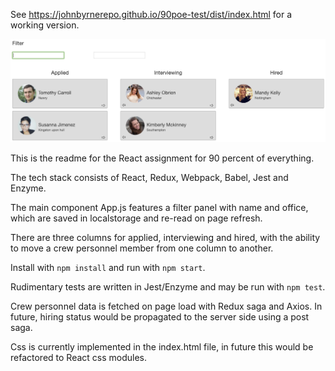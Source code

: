 See https://johnbyrnerepo.github.io/90poe-test/dist/index.html for a working version.

<p align="left">
  <img src="images/Screenshot.png" width="600" title="Menu">
</p>

This is the readme for the React assignment for 90 percent of everything.

The tech stack consists of React, Redux, Webpack, Babel, Jest and Enzyme.

The main component App.js features a filter panel with name and office, which are saved in localstorage and re-read on page refresh.

There are three columns for applied, interviewing and hired, with the ability to move a crew personnel member from one column to another.

Install with `npm install` and run with `npm start`.

Rudimentary tests are written in Jest/Enzyme and may be run with `npm test`.

Crew personnel data is fetched on page load with Redux saga and Axios. In future, hiring status would be propagated to the server side using a post saga.

Css is currently implemented in the index.html file, in future this would be refactored to React css modules.